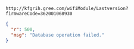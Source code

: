 `http://kfgrih.gree.com/wifiModule/Lastversion?firmwareCode=362001068930`

```json
{
  "r": 500,
  "msg": "Database operation failed."
}
```